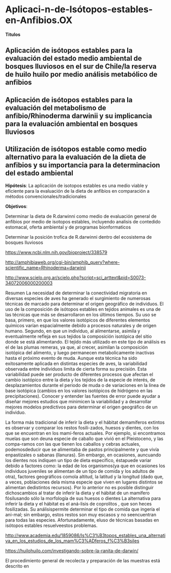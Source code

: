 # Aplicaci-n-de-Isótopos-estables-en-Anfibios.OX
__Titulos__

## Aplicación de isótopos estables para la evaluación del estado medio ambiental de bosques lluviosos en el sur de Chile/la reserva de huilo huilo por medio análisis metabólico de anfibios

## Aplicación de isótopos estables para la evaluación del metabolismo de anfibio/Rhinoderma darwinii  y su implicancia para la evaluación ambiental en bosques lluviosos

## Utilización de isótopos estable como medio alternativo para la evaluación de la dieta de anfibios y su importancia para la determinacion del estado ambiental


__Hipótesis__: La aplicación de isotopos estables  es una medio viable y eficiente para la evaluación de la dieta de anfibios en comparación a métodos convencionales/tradicionales

__Objetivos__:

Determinar la dieta de R.darwinni como medio de evaluación general de anfibios por medio de isotopos estables, incluyendo  analisis de contedido estomacal, oferta ambiental y de programas bionformaticos

Determinar la posición trofica de R.darwinni dentro del ecosistema de bosques lluviosos 

https://www.ncbi.nlm.nih.gov/bioproject/338579


http://amphibiaweb.org/cgi-bin/amphib_query?where-scientific_name=Rhinoderma+darwinii


http://www.scielo.org.ar/scielo.php?script=sci_arttext&pid=S0073-34072006000200003

Resumen 
La necesidad de determinar la conectividad migratoria en diversas especies de aves ha generado el surgimiento de numerosas técnicas de marcado para determinar el origen geográfico de individuos. El uso de la composición de isótopos estables en tejidos animales es una de las técnicas que más se desarrollaron en los últimos tiempos. Su uso se basa, primero, en que los valores isotópicos de diferentes elementos químicos varían espacialmente debido a procesos naturales y de origen humano. Segundo, en que un individuo, al alimentarse, asimila y eventualmente refleja en sus tejidos la composición isotópica del sitio donde se está alimentando. El tejido más utilizado en este tipo de análisis es el de las plumas remeras, ya que, al crecer, asimilan la composición isotópica del alimento, y luego permanecen metabolicamente inactivas hasta el próximo evento de muda. Aunque esta técnica ha sido exitosamente aplicada en distintas especies de aves, la variabilidad observada entre individuos limita de cierta forma su precisión. Esta variabilidad puede ser producto de diferentes procesos que afectan el cambio isotópico entre la dieta y los tejidos de la especie de interés, de desplazamientos durante el periodo de muda o de variaciones en la línea de base isotópica (cambios en los valores isotópicos de hidrógeno en las precipitaciones). Conocer y entender las fuentes de error puede ayudar a diseñar mejores estudios que minimicen la variabilidad y a desarrollar mejores modelos predictivos para determinar el origen geográfico de un individuo.



La forma más tradicional de inferir la dieta y el hábitat demamíferos extintos es observar y comparar los restos fosili-zados, huesos y dientes, con los que se encuentran en los mamí-feros actuales. Por ejemplo, si encontramos muelas que son deuna especie de caballo que vivió en el Pleistoceno, y las compa-ramos con las que tienen los caballos y cebras actuales, podemosdeducir que se alimentaba de pastos principalmente y que vivía enpastizales o sabanas (llanuras). Sin embargo, en ocasiones, auncuando los dientes nos indiquen un tipo de dieta específico, éstapuede variar debido a factores como: la edad de los organismos(ya que en ocasiones los individuos juveniles se alimentan de un tipo de comida y los adultos de otra), factores geográficos comola altitud, la latitud y la longitud (dado que, a veces, poblaciones dela misma especie que viven en lugares distintos se alimentan dedistintos recursos). Por lo anterior no es posible distinguir dichoscambios al tratar de inferir la dieta y el hábitat de un mamífero fósilusando sólo la morfología de sus huesos o dientes  La alternativa para inferir la dieta y el hábitat es el aná-lisis de coprolitos , que son heces fosilizadas. Su análisispermite determinar el tipo de comida que ingería el ani-mal; sin embargo, estos restos son muy escasos y no seencuentran para todas las especies. Afortunadamente, eluso de técnicas basadas en isótopos estables resuelveestos problemas.

http://www.academia.edu/1859086/Is%C3%B3topos_estables_una_alternativa_en_los_estudios_de_los_mam%C3%ADferos_f%C3%B3siles

https://huilohuilo.com/investigando-sobre-la-ranita-de-darwin/


 El procedimiento general de recolecta y preparación de
las muestras está descrito en

